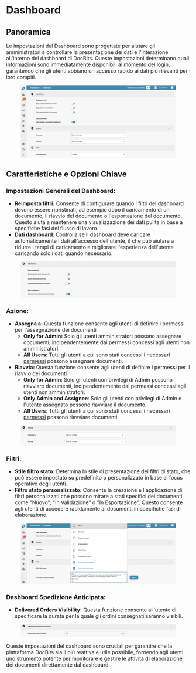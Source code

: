 # Dashboard

## Panoramica

Le impostazioni del Dashboard sono progettate per aiutare gli amministratori a controllare la presentazione dei dati e l'interazione all'interno del dashboard di DocBits. Queste impostazioni determinano quali informazioni sono immediatamente disponibili al momento del login, garantendo che gli utenti abbiano un accesso rapido ai dati più rilevanti per i loro compiti.

<figure><img src="../../../.gitbook/assets/dashboard-settings1_it.png" alt=""><figcaption></figcaption></figure>

## Caratteristiche e Opzioni Chiave

### **Impostazioni Generali del Dashboard**:

* **Reimposta filtri:** Consente di configurare quando i filtri del dashboard devono essere ripristinati, ad esempio dopo il caricamento di un documento, il riavvio del documento o l'esportazione del documento. Questo aiuta a mantenere una visualizzazione dei dati pulita in base a specifiche fasi del flusso di lavoro.
* **Dati dashboard**: Controlla se il dashboard deve caricare automaticamente i dati all'accesso dell'utente, il che può aiutare a ridurre i tempi di caricamento e migliorare l'esperienza dell'utente caricando solo i dati quando necessario.

<figure><img src="../../../.gitbook/assets/dashboard-settings2_it.png" alt=""><figcaption></figcaption></figure>

### **Azione:**

* **Assegna a:** Questa funzione consente agli utenti di definire i permessi per l'assegnazione dei documenti
  * **Only for Admin:** Solo gli utenti amministratori possono assegnare documenti, indipendentemente dai permessi concessi agli utenti non amministratori.
  * **All Users**: Tutti gli utenti a cui sono stati concessi i necessari [permessi](groups-users-and-permissions/groups-and-permissions/attivazione-dei-permessi.md) possono assegnare documenti.
* **Riavvia:** Questa funzione consente agli utenti di definire i permessi per il riavvio dei documenti
  * **Only for Admin**: Solo gli utenti con privilegi di Admin possono riavviare documenti, indipendentemente dai permessi concessi agli utenti non amministratori.
  * **Only Admin and Assignee**: Solo gli utenti con privilegi di Admin e l'utente assegnato possono riavviare il documento.
  * **All Users**: Tutti gli utenti a cui sono stati concessi i necessari [permessi](groups-users-and-permissions/groups-and-permissions/attivazione-dei-permessi.md) possono riavviare documenti.

<figure><img src="../../../.gitbook/assets/dashboard-settings3_it.png" alt=""><figcaption></figcaption></figure>

### **Filtri**:

* **Stile filtro stato:** Determina lo stile di presentazione dei filtri di stato, che può essere impostato su predefinito o personalizzato in base al focus operativo degli utenti.
* **Filtro stato personalizzato:** Consente la creazione e l'applicazione di filtri personalizzati che possono mirare a stati specifici dei documenti come "Nuovo", "In Validazione" o "In Esportazione". Questo consente agli utenti di accedere rapidamente ai documenti in specifiche fasi di elaborazione.

<figure><img src="../../../.gitbook/assets/dashboard-settings4_it.png" alt=""><figcaption></figcaption></figure>

### **Dashboard Spedizione Anticipata**:

* **Delivered Orders Visibility:** Questa funzione consente all'utente di specificare la durata per la quale gli ordini consegnati saranno visibili.

<figure><img src="../../../.gitbook/assets/dashboard-settings5_it.png" alt=""><figcaption></figcaption></figure>

Queste impostazioni del dashboard sono cruciali per garantire che la piattaforma DocBits sia il più reattiva e utile possibile, fornendo agli utenti uno strumento potente per monitorare e gestire le attività di elaborazione dei documenti direttamente dal dashboard.
